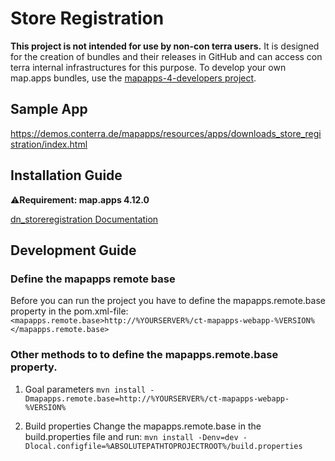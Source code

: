 # Store Registration

**This project is not intended for use by non-con terra users.** It is designed for the creation of bundles and their releases in GitHub and can access con terra internal infrastructures for this purpose. To develop your own map.apps bundles, use the [mapapps-4-developers project](https://github.com/conterra/mapapps-4-developers).

## Sample App
https://demos.conterra.de/mapapps/resources/apps/downloads_store_registration/index.html

## Installation Guide
⚠️**Requirement: map.apps 4.12.0**

[dn_storeregistration Documentation](https://github.com/conterra/mapapps-store-registration/tree/master/src/main/js/bundles/dn_storeregistration)

## Development Guide
### Define the mapapps remote base
Before you can run the project you have to define the mapapps.remote.base property in the pom.xml-file:
`<mapapps.remote.base>http://%YOURSERVER%/ct-mapapps-webapp-%VERSION%</mapapps.remote.base>`

### Other methods to to define the mapapps.remote.base property.
1. Goal parameters
   `mvn install -Dmapapps.remote.base=http://%YOURSERVER%/ct-mapapps-webapp-%VERSION%`

2. Build properties
   Change the mapapps.remote.base in the build.properties file and run:
   `mvn install -Denv=dev -Dlocal.configfile=%ABSOLUTEPATHTOPROJECTROOT%/build.properties`
